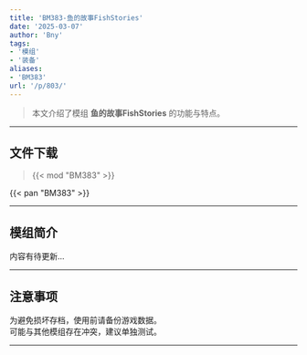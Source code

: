 ```yaml
---
title: 'BM383-鱼的故事FishStories'
date: '2025-03-07'
author: 'Bny'
tags:
- '模组'
- '装备'
aliases:
- 'BM383'
url: '/p/803/'
---
```


> 本文介绍了模组 **鱼的故事FishStories** 的功能与特点。

---

## 文件下载  

> {{< mod "BM383" >}}  

{{< pan "BM383" >}}  

---

## 模组简介

>  
内容有待更新...  

---

## 注意事项

>  
为避免损坏存档，使用前请备份游戏数据。  
可能与其他模组存在冲突，建议单独测试。  

---

